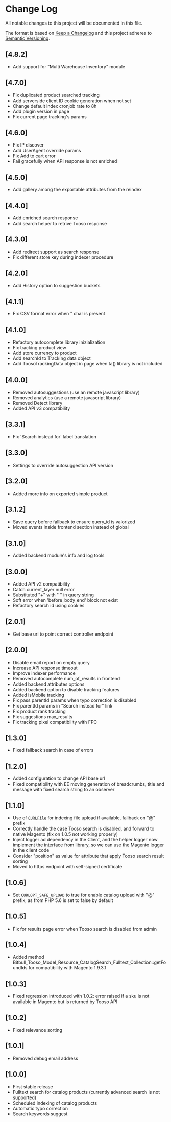 # Change Log
All notable changes to this project will be documented in this file.

The format is based on [Keep a Changelog](http://keepachangelog.com/)
and this project adheres to [Semantic Versioning](http://semver.org/).

## [4.8.2]
- Add support for "Multi Warehouse Inventory" module

## [4.7.0]
- Fix duplicated product searched tracking
- Add serverside client ID cookie generation when not set
- Change default index cronjob rate to 8h
- Add plugin version in page
- Fix current page tracking's params

## [4.6.0]
- Fix IP discover
- Add UserAgent override params
- Fix Add to cart error
- Fail gracefully when API response is not enriched

## [4.5.0]
- Add gallery among the exportable attributes from the reindex

## [4.4.0]
- Add enriched search response
- Add search helper to retrive Tooso response

## [4.3.0]
- Add redirect support as search response
- Fix different store key during indexer procedure

## [4.2.0]
- Add History option to suggestion buckets

## [4.1.1]
- Fix CSV format error when " char is present

## [4.1.0]
- Refactory autocomplete library inizialization
- Fix tracking product view
- Add store currency to product
- Add searchId to Tracking data object
- Add ToosoTrackingData object in page when ta() library is not included

## [4.0.0]
- Removed autosuggestions (use an remote javascript library)
- Removed analytics (use a remote javascript library)
- Removed Detect library
- Added API v3 compatibility

## [3.3.1]
- Fix 'Search instead for' label translation

## [3.3.0]
- Settings to override autosuggestion API version

## [3.2.0]
- Added more info on exported simple product

## [3.1.2]
- Save query before fallback to ensure query_id is valorized
- Moved events inside frontend section instead of global

## [3.1.0]
- Added backend module's info and log tools

## [3.0.0]
- Added API v2 compatibility
- Catch current_layer null error
- Substituted "+" with " " in query string
- Soft error when 'before_body_end' block not exist
- Refactory search id using cookies

## [2.0.1]
- Get base url to point correct controller endpoint

## [2.0.0]
- Disable email report on empty query
- Increase API response timeout
- Improve indexer performance
- Removed autocomplete num_of_results in frontend
- Added backend attributes options
- Added backend option to disable tracking features
- Added isMobile tracking
- Fix pass parentId params when typo correction is disabled
- Fix parentId params in "Search instead for" link
- Fix product rank tracking
- Fix suggestions max_results
- Fix tracking pixel compatibility with FPC

## [1.3.0]

- Fixed fallback search in case of errors

## [1.2.0]

- Added configuration to change API base url
- Fixed compatibility with EE moving generation of breadcrumbs, title and message with fixed search string to an observer

## [1.1.0]

- Use of [`CURLFile`](http://php.net/manual/en/class.curlfile.php) for indexing file upload if available, fallback on "@" prefix
- Correctly handle the case Tooso search is disabled, and forward to native Magento (fix on 1.0.5 not working properly)
- Inject logger ad dependency in the Client, and the helper logger now implement the interface from library, so we can use the Magento logger in the client code
- Consider "position" as value for attribute that apply Tooso search result sorting
- Moved to https endpoint with self-signed certificate

## [1.0.6]

- Set `CURLOPT_SAFE_UPLOAD` to true for enable catalog upload with "@" prefix, as from PHP 5.6 is set to false by default

## [1.0.5]

- Fix for results page error when Tooso search is disabled from admin

## [1.0.4]

- Added method Bitbull_Tooso_Model_Resource_CatalogSearch_Fulltext_Collection::getFoundIds for compatibility with Magento 1.9.3.1

## [1.0.3]

- Fixed regression introduced with 1.0.2: error raised if a sku is not available in Magento but is returned by Tooso API

## [1.0.2]

- Fixed relevance sorting

## [1.0.1]

- Removed debug email address

## [1.0.0]

- First stable release
- Fulltext search for catalog products (currently advanced search is not supported)
- Scheduled indexing of catalog products
- Automatic typo correction
- Search keywords suggest
